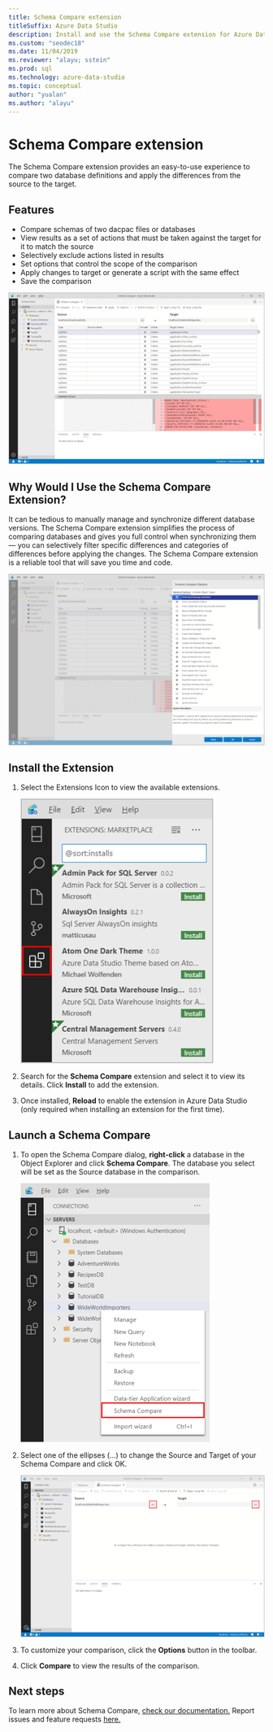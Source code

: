 ```yaml
---
title: Schema Compare extension
titleSuffix: Azure Data Studio
description: Install and use the Schema Compare extension for Azure Data Studio
ms.custom: "seodec18"
ms.date: 11/04/2019
ms.reviewer: "alayu; sstein"
ms.prod: sql
ms.technology: azure-data-studio
ms.topic: conceptual
author: "yualan"
ms.author: "alayu"
---
```

# Schema Compare extension
The Schema Compare extension provides an easy-to-use experience to compare two database definitions and apply the differences from the source to the target.


## Features

* Compare schemas of two dacpac files or databases
* View results as a set of actions that must be taken against the target for it to match the source
* Selectively exclude actions listed in results
* Set options that control the scope of the comparison
* Apply changes to target or generate a script with the same effect
* Save the comparison

![Schema Compare: Example Comparison](media/extensions/schema-compare-extension/schema-compare.png)


## Why Would I Use the Schema Compare Extension?

It can be tedious to manually manage and synchronize different database versions. The Schema Compare extension simplifies the process of comparing databases and gives you full control when synchronizing them &mdash; you can selectively filter specific differences and categories of differences before applying the changes. The Schema Compare extension is a reliable tool that will save you time and code.

![Schema Compare: Options Dialog](media/extensions/schema-compare-extension/schema-compare-options.png)


## Install the Extension

1. Select the Extensions Icon to view the available extensions.

    ![extension manager icon](media/extensions/extension-manager-icon.png)

2. Search for the **Schema Compare** extension and select it to view its details. Click **Install** to add the extension.

3. Once installed, **Reload** to enable the extension in Azure Data Studio (only required when installing an extension for the first time).


## Launch a Schema Compare

1. To open the Schema Compare dialog, **right-click** a database in the Object Explorer and click **Schema Compare**. The database you select will be set as the Source database in the comparison.

    ![schema compare launch menu](media/extensions/schema-compare-extension/schema-compare-launch.png)


2. Select one of the ellipses (...) to change the Source and Target of your Schema Compare and click OK.

    ![schema compare select source/target](media/extensions/schema-compare-extension/schema-compare-select-source-target.png)

3. To customize your comparison, click the **Options** button in the toolbar.

4. Click **Compare** to view the results of the comparison.


## Next steps

To learn more about Schema Compare, [check our documentation.](https://docs.microsoft.com/sql/ssdt/how-to-use-schema-compare-to-compare-different-database-definitions)
Report issues and feature requests [here.](https://github.com/microsoft/azuredatastudio/issues)